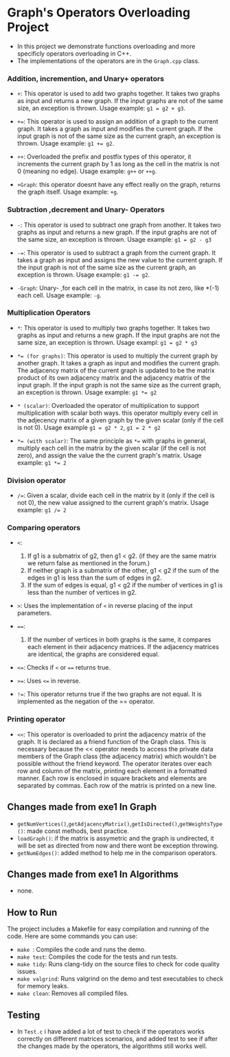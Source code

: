 # Graph's Operators Overloading Project

- In this project we demonstrate functions overloading and more specificly operators overloading in C++. 
- The implementations of the operators are in the `Graph.cpp` class.

### Addition, incremention, and Unary+ operators
- `+`: 
This operator is used to add two graphs together. It takes two graphs as input and returns a new graph. If the input graphs are not of the same size, an exception is thrown. Usage example: `g1 = g2 + g3`.

- `+=`: 
This operator is used to assign an addition of a graph to the current graph. It takes a graph as input and modifies the current graph. If the input graph is not of the same size as the current graph, an exception is thrown. Usage example: `g1 += g2`.

- `++`: 
Overloaded the prefix and postfix types of this operator, it increments the current graph by 1 as long as the cell in the matrix is not 0 (meaning no edge). Usage example: `g++` or `++g`.

- `+Graph`: this operator doesnt have any effect really on the graph, returns the graph itself. Usage example: `+g`.

### Subtraction ,decrement and Unary- Operators

- `-`: 
This operator is used to subtract one graph from another. It takes two graphs as input and returns a new graph. If the input graphs are not of the same size, an exception is thrown. Usage example: `g1 = g2 - g3`

- `-=`: 
This operator is used to subtract a graph from the current graph. It takes a graph as input and assigns the new value to the current graph. If the input graph is not of the same size as the current graph, an exception is thrown. Usage example: `g1 -= g2`.

- `-Graph`: 
Unary- ,for each cell in the matrix, in case its not zero, like *(-1) each cell. Usage example: `-g`.

### Multiplication Operators

- `*`: 
This operator is used to multiply two graphs together. It takes two graphs as input and returns a new graph. If the input graphs are not the same size, an exception is thrown.
Usage exampl: `g1 = g2 * g3`

- `*= (for graphs)`: 
This operator is used to multiply the current graph by another graph. It takes a graph as input and modifies the current graph. The adjacency matrix of the current graph is updated to be the matrix product of its own adjacency matrix and the adjacency matrix of the input graph. If the input graph is not the same size as the current graph, an exception is thrown. Usage example: `g1 *= g2`

- `* (scalar)`: 
Overloaded the operator of multiplication to support multiplication with scalar both ways. this operator multiply every cell in the adjecency matrix of a given graph by the given scalar (only if the cell is not 0). Usage example `g1 = g2 * 2`, `g1 = 2 * g2`

- `*= (with scalar)`: 
The same principle as `*=` with graphs in general, multiply each cell in the matrix by the given scalar (if the cell is not zero), and assign the value the the current graph's matrix. Usage example: `g1 *= 2`

### Division operator

- `/=`: 
Given a scalar, divide each cell in the matrix by it (only if the cell is not 0), the new value assigned to the current graph's matrix. Usage example: `g1 /= 2`

### Comparing operators

- `<`: 
    1. If g1 is a submatrix of g2, then g1 < g2. (if they are the same matrix we return false as mentioned in the forum.)
    2. If neither graph is a submatrix of the other, g1 < g2 if the sum of the edges in g1 is less than the sum of edges in g2.
    3. If the sum of edges is equal, g1 < g2 if the number of vertices in g1 is less than the number of vertices in g2.

- `>`:
    Uses the implementation of `<` in reverse placing of the input parameters.


- `==`:

    1. If the number of vertices in both graphs is the same, it compares each element in their adjacency matrices.
    If the adjacency matrices are identical, the graphs are considered equal.

- `<=`:
    Checks if `<` or `==` returns true.

- `>=`:
    Uses `<=` in reverse.

- `!=`: This operator returns true if the two graphs are not equal. It is implemented as the negation of the == operator.


### Printing operator

- `<<`: This operator is overloaded to print the adjacency matrix of the graph. It is declared as a friend function of the Graph class. This is necessary because the << operator needs to access the private data members of the Graph class (the adjacency matrix) which wouldn't be possible without the friend keyword. The operator iterates over each row and column of the matrix, printing each element in a formatted manner. Each row is enclosed in square brackets and elements are separated by commas. Each row of the matrix is printed on a new line.


## Changes made from exe1 In Graph
- `getNumVertices()`,`getAdjacencyMatrix()`,`getIsDirected()`,`getWeightsType()`: made const methods, best practice.
- `loadGraph()`: if the matrix is assymetric and the graph is undirected, it will be set as directed from now and there wont be exception throwing.
- `getNumEdges()`: added method to help me in the comparison operators.

## Changes made from exe1 In Algorithms
- none.

## How to Run

The project includes a Makefile for easy compilation and running of the code. Here are some commands you can use:

- `make `: Compiles the code and runs the demo.
- `make test`: Compiles the code for the tests and run tests.
- `make tidy`: Runs clang-tidy on the source files to check for code quality issues.
- `make valgrind`: Runs valgrind on the demo and test executables to check for memory leaks.
- `make clean`: Removes all compiled files.

## Testing

- In `Test.c` i have added a lot of test to check if the operators works correctly on different matrices scenarios, and added test to see if after the changes made by the operators, the algorithms still works well.



